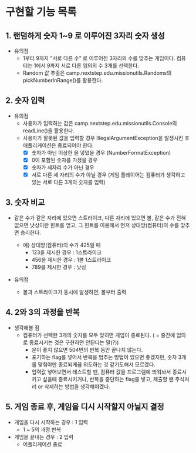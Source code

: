 # 구현할 기능 목록

## 1. 랜덤하게 숫자 1~9 로 이루어진 3자리 숫자 생성

- 유의점
  - 1부터 9까지 "서로 다른 수" 로 이루어진 3자리의 수를 맞추는 게임이다. 컴퓨터는 1에서 9까지 서로 다른 임의의 수 3개를 선택한다.
  - Random 값 추출은 camp.nextstep.edu.missionutils.Randoms의 pickNumberInRange()를 활용한다.

## 2. 숫자 입력

- 유의점
  - 사용자가 입력하는 값은 camp.nextstep.edu.missionutils.Console의 readLine()을 활용한다.
  - 사용자가 잘못된 값을 입력할 경우 IllegalArgumentException을 발생시킨 후 애플리케이션은 종료되어야 한다.
    - [X] 숫자가 아닌 이상한 을 넣었을 경우 (NumberFormatException)
    - [X] 0이 포함된 숫자를 가졌을 경우
    - [X] 숫자가 세자리 수가 아닌 경우
    - [X] 서로 다른 세 자리의 수가 아닐 경우 (게임 플레이어는 컴퓨터가 생각하고 있는 서로 다른 3개의 숫자를 입력)

## 3. 숫자 비교

- 같은 수가 같은 자리에 있으면 스트라이크, 다른 자리에 있으면 볼, 같은 수가 전혀 없으면 낫싱이란 힌트를 얻고, 그 힌트를 이용해서 먼저 상대방(컴퓨터)의 수를 맞추면 승리한다.
  - 예) 상대방(컴퓨터)의 수가 425일 때
    - 123을 제시한 경우 : 1스트라이크
    - 456을 제시한 경우 : 1볼 1스트라이크
    - 789를 제시한 경우 : 낫싱

- 유의점
  - 볼과 스트라이크가 동시에 발생하면, 볼부터 출력

## 4. 2와 3의 과정을 반복

- 생각해볼 점
  - 컴퓨터가 선택한 3개의 숫자를 모두 맞히면 게임이 종료된다. ( = 중간에 임의로 종료시키는 것은 구현하면 안된다는 말(?))
    - 운이 좋지 않으면 504번의 반복 동안 끝나지 않는다.
    - 포기하는 flag를 넣어서 반복을 멈추는 방법이 있으면 좋겠지만, 숫자 3개를 맞춰야만 종료되게끔 의도하는 것 같기도해서 모르겠다.
    - 입력값 넣어보면서 테스트할 땐, 컴퓨터 값을 프로그램에 띄워놔서 종료시키고 싶을때 종료시키거나, 반복을 중단하는 flag를 넣고, 제출할 땐 주석처리 or 삭제하는 방법을 생각해야겠다.

## 5. 게임 종료 후, 게임을 디시 시작할지 아닐지 결정

- 게임을 다시 시작하는 경우 : 1 입력 
  - 1 ~ 5의 과정 반복
- 게임을 끝내는 경우 : 2 입력
  - 어플리케이션 종료